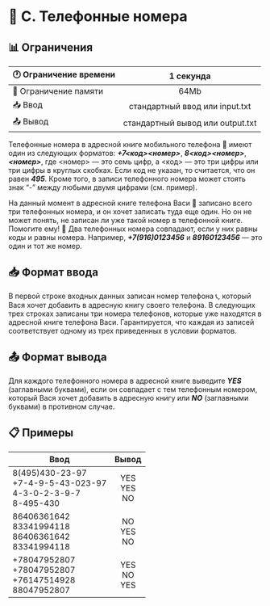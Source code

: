 # 📱 C. Телефонные номера

## 📊 Ограничения

| 🕐 Ограничение времени  |            1 секунда             |
|-------------------------|:--------------------------------:|
| 💾 Ограничение памяти   |               64Mb               |
| 📥 Ввод                 |  стандартный ввод или input.txt  |
| 📤 Вывод                | стандартный вывод или output.txt |

Телефонные номера в адресной книге мобильного телефона 📱 имеют один из следующих форматов: 
**_+7<код><номер>_**, **_8<код><номер>_**, **_<номер>_**, где <номер> — это семь цифр, а
<код> — это три цифры или три цифры в круглых скобках.
Если код не указан, то считается, что он равен **_495_**. Кроме того, в записи телефонного номера
может стоять знак “-” между любыми двумя цифрами (см. пример).

На данный момент в адресной книге телефона Васи 👤 записано всего три телефонных номера, и он хочет записать туда еще один. 
Но он не может понять, не записан ли уже такой номер в телефонной книге. Помогите ему! 🤝 
Два телефонных номера совпадают, если у них равны коды и равны номера. 
Например, **_+7(916)0123456_** и **_89160123456_** — это один и тот же номер.

## 📥 Формат ввода

В первой строке входных данных записан номер телефона 📞, который Вася хочет добавить в адресную книгу своего телефона. 
В следующих трех строках записаны три номера телефонов, которые уже находятся в адресной книге телефона Васи. 
Гарантируется, что каждая из записей соответствует одному из трех приведенных в условии форматов.

## 📤 Формат вывода

Для каждого телефонного номера в адресной книге выведите **_YES_** (заглавными буквами), если он совпадает с тем 
телефонным номером, который Вася хочет добавить в адресную книгу или **_NO_** (заглавными буквами) в противном случае.

## 📋 Примеры

| Ввод                                                                   |      Вывод       |
|------------------------------------------------------------------------|:----------------:|
| 8(495)430-23-97<br> +7-4-9-5-43-023-97<br> 4-3-0-2-3-9-7<br> 8-495-430 | YES<br>YES<br>NO |
| 86406361642<br> 83341994118<br> 86406361642<br> 83341994118            | NO<br>YES<br>NO  |
| +78047952807<br> +78047952807<br> +76147514928<br> 88047952807         | YES<br>NO<br>YES |

